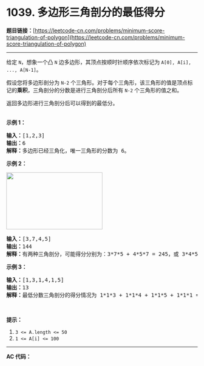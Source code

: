 # 1039. 多边形三角剖分的最低得分

**题目链接：**[https://leetcode-cn.com/problems/minimum-score-triangulation-of-polygon](https://leetcode-cn.com/problems/minimum-score-triangulation-of-polygon)

---

<div class="content__1Y2H">
 <div class="notranslate">
  <p>给定&nbsp;<code>N</code>，想象一个凸&nbsp;<code>N</code>&nbsp;边多边形，其顶点按顺时针顺序依次标记为&nbsp;<code>A[0], A[i], ..., A[N-1]</code>。</p> 
  <p>假设您将多边形剖分为 <code>N-2</code> 个三角形。对于每个三角形，该三角形的值是顶点标记的<strong>乘积</strong>，三角剖分的分数是进行三角剖分后所有 <code>N-2</code> 个三角形的值之和。</p> 
  <p>返回多边形进行三角剖分后可以得到的最低分。<br> &nbsp;</p> 
  <ol> 
  </ol> 
  <p><strong>示例 1：</strong></p> 
  <pre class="language-text"><strong>输入：</strong>[1,2,3]
<strong>输出：</strong>6
<strong>解释：</strong>多边形已经三角化，唯一三角形的分数为 6。
</pre> 
  <p><strong>示例 2：</strong></p> 
  <p><img style="height: 150px; width: 253px;" src="../aliyun-lc-upload/uploads/2019/05/03/minimum-score-triangulation-of-polygon-1.png" alt=""></p> 
  <pre class="language-text"><strong>输入：</strong>[3,7,4,5]
<strong>输出：</strong>144
<strong>解释：</strong>有两种三角剖分，可能得分分别为：3*7*5 + 4*5*7 = 245，或 3*4*5 + 3*4*7 = 144。最低分数为 144。
</pre> 
  <p><strong>示例 3：</strong></p> 
  <pre class="language-text"><strong>输入：</strong>[1,3,1,4,1,5]
<strong>输出：</strong>13
<strong>解释：</strong>最低分数三角剖分的得分情况为 1*1*3 + 1*1*4 + 1*1*5 + 1*1*1 = 13。
</pre> 
  <p>&nbsp;</p> 
  <p><strong>提示：</strong></p> 
  <ol> 
   <li><code>3 &lt;= A.length &lt;= 50</code></li> 
   <li><code>1 &lt;= A[i] &lt;= 100</code></li> 
  </ol> 
 </div>
</div>

---

**AC 代码：**

```java

```